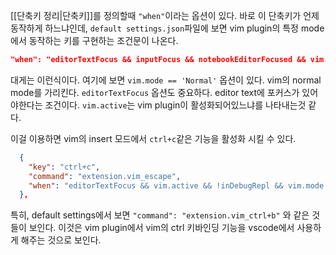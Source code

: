 [[단축키 정리|단축키]]를 정의할때 `"when"`이라는 옵션이 있다. 바로 이 단축키가 언제 동작하게 하느냐인데,
`default settings.json`파일에 보면 vim plugin의 특정 mode에서 동작하는 키를 구현하는 조건문이 나온다.
```json
"when": "editorTextFocus && inputFocus && notebookEditorFocused && vim.mode == 'Normal' && notebookEditorCursorAtBoundary != 'bottom' && notebookEditorCursorAtBoundary != 'none'"
```
대게는 이런식이다. 여기에 보면 `vim.mode == 'Normal'` 옵션이 있다. vim의 normal mode를 가리킨다.
`editorTextFocus` 옵션도 중요하다. editor text에 포커스가 있어야한다는 조건이다.
`vim.active`는 vim plugin이 활성화되어있느냐를 나타내는것 같다.

이걸 이용하면 vim의 insert 모드에서 `ctrl+c`같은 기능을 활성화 시킬 수 있다.
```json
  {
    "key": "ctrl+c",
    "command": "extension.vim_escape",
    "when": "editorTextFocus && vim.active && !inDebugRepl && vim.mode == 'Insert'"
  },
```

특히, default settings에서 보면 `"command": "extension.vim_ctrl+b"` 와 같은 것들이 보인다. 이것은 vim plugin에서 vim의 ctrl 키바인딩 기능을 vscode에서 사용하게 해주는 것으로 보인다.

